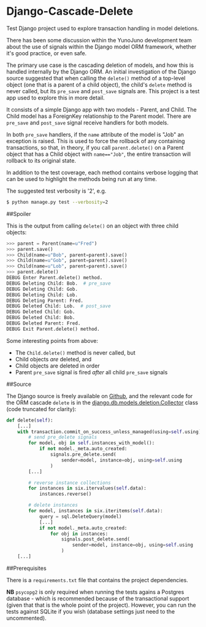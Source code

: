 Django-Cascade-Delete
=====================

Test Django project used to explore transaction handling in model deletions.

There has been some discussion within the YunoJuno development team about
the use of signals within the Django model ORM framework, whether it's
good practice, or even safe.

The primary use case is the cascading deletion of models, and how this is
handled internally by the Django ORM. An initial investigation of the Django
source suggested that when calling the `delete()` method of a top-level
object (one that is a parent of a child object), the child's `delete` method
is never called, but its `pre_save` and `post_save` signals are. This
project is a test app used to explore this in more detail.

It consists of a simple Django app with two models - Parent, and Child.
The Child model has a ForeignKey relationship to the Parent model. There
are `pre_save` and `post_save` signal receive handlers for both models.

In both `pre_save` handlers, if the `name` attribute of the model is "Job"
an exception is raised. This is used to force the rollback of any containing
transactions, so that, in theory, if you call `parent.delete()` on a Parent
object that has a Child object with `name=="Job"`, the entire transaction
will rollback to its original state.

In addition to the test coverage, each method contains verbose logging
that can be used to highlight the methods being run at any time.

The suggested test verbosity is '2', e.g.

```bash
$ python manage.py test --verbosity=2
```

##Spoiler

This is the output from calling `delete()` on an object with three child objects:

```python
>>> parent = Parent(name=u"Fred")
>>> parent.save()
>>> Child(name=u"Bob", parent=parent).save()
>>> Child(name=u"Gob", parent=parent).save()
>>> Child(name=u"Lob", parent=parent).save()
>>> parent.delete()
DEBUG Enter Parent.delete() method.
DEBUG Deleting Child: Bob.  # pre_save
DEBUG Deleting Child: Gob.
DEBUG Deleting Child: Lob.
DEBUG Deleting Parent: Fred.
DEBUG Deleted Child: Lob.  # post_save
DEBUG Deleted Child: Gob.
DEBUG Deleted Child: Bob.
DEBUG Deleted Parent: Fred.
DEBUG Exit Parent.delete() method.
```

Some interesting points from above:

* The `Child.delete()` method is never called, but
* Child objects *are* deleted, and
* Child objects are deleted in order
* Parent `pre_save` signal is fired *after* all child `pre_save` signals

##Source

The Django source is freely available on [Github](https://github.com/django/django/), and the relevant code for the ORM cascade `delete` is in the [django.db.models.deletion.Collector](https://github.com/django/django/blob/master/django/db/models/deletion.py#L242) class (code truncated for clarity):

```python
def delete(self):
    [...]
    with transaction.commit_on_success_unless_managed(using=self.using):
        # send pre_delete signals
        for model, obj in self.instances_with_model():
            if not model._meta.auto_created:
                signals.pre_delete.send(
                    sender=model, instance=obj, using=self.using
                )
        [...]

        # reverse instance collections
        for instances in six.itervalues(self.data):
            instances.reverse()

        # delete instances
        for model, instances in six.iteritems(self.data):
            query = sql.DeleteQuery(model)
            [...]
            if not model._meta.auto_created:
                for obj in instances:
                    signals.post_delete.send(
                        sender=model, instance=obj, using=self.using
                    )
    [...]
```

##Prerequisites

There is a `requirements.txt` file that contains the project dependencies.

**NB** `psycopg2` is only required when running the tests agains a Postgres
database - which is recommended because of the transactional support (given
that that is the whole point of the project). However, you can run the tests
against SQLite if you wish (database settings just need to the uncommented).
